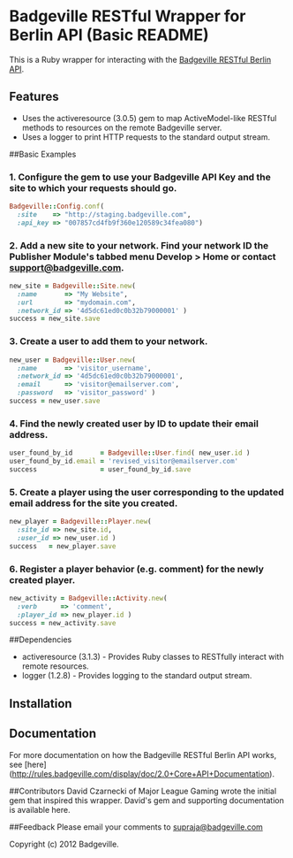 # Badgeville RESTful Wrapper for Berlin API (Basic README)

This is a Ruby wrapper for interacting with the [Badgeville RESTful Berlin API](http://rules.badgeville.com/display/doc/2.0+Core+API+Documentation).

## Features
* Uses the activeresource (3.0.5) gem to map ActiveModel-like RESTful methods to resources on the remote Badgeville server.
* Uses a logger to print HTTP requests to the standard output stream.

##Basic Examples

### 1. Configure the gem to use your Badgeville API Key and the site to which your requests should go.
```ruby
Badgeville::Config.conf(
  :site    => "http://staging.badgeville.com",
  :api_key => "007857cd4fb9f360e120589c34fea080")
```

### 2. Add a new site to your network. Find your network ID the Publisher Module's tabbed menu Develop > Home or contact support@badgeville.com.
```ruby
new_site = Badgeville::Site.new(
  :name       => "My Website",
  :url        => "mydomain.com",
  :network_id => '4d5dc61ed0c0b32b79000001' )
success = new_site.save
```

### 3. Create a user to add them to your network.

```ruby
new_user = Badgeville::User.new(
  :name       => 'visitor_username',
  :network_id => '4d5dc61ed0c0b32b79000001',
  :email      => 'visitor@emailserver.com',
  :password   => 'visitor_password' )
success = new_user.save
```

### 4. Find the newly created user by ID to update their email address.

```ruby
user_found_by_id       = Badgeville::User.find( new_user.id )
user_found_by_id.email = 'revised_visitor@emailserver.com'
success                = user_found_by_id.save
```

### 5. Create a player using the user corresponding to the updated email address for the site you created.

```ruby
new_player = Badgeville::Player.new(
  :site_id => new_site.id,
  :user_id => new_user.id )
success   = new_player.save
```

### 6. Register a player behavior (e.g. comment) for the newly created player.

```ruby
new_activity = Badgeville::Activity.new(
  :verb      => 'comment',
  :player_id => new_player.id )
success = new_activity.save
```

##Dependencies
* activeresource (3.1.3) - Provides Ruby classes to RESTfully interact with remote resources.
* logger (1.2.8) - Provides logging to the standard output stream.

## Installation

## Documentation

For more documentation on how the Badgeville RESTful Berlin API works, see [here] (http://rules.badgeville.com/display/doc/2.0+Core+API+Documentation).

##Contributors
David Czarnecki of Major League Gaming wrote the initial gem that inspired this wrapper. David's gem and supporting documentation is available here.

##Feedback
Please email your comments to supraja@badgeville.com

Copyright (c) 2012 Badgeville.